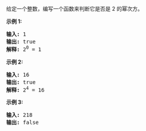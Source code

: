 <html>
 <body>
  <p>
   给定一个整数，编写一个函数来判断它是否是 2 的幂次方。
  </p>
  <p>
   <strong>
    示例 1:
   </strong>
  </p>
  <pre><strong>输入:</strong> 1
<strong>输出:</strong> true
<strong>解释: </strong>2<sup>0</sup> = 1</pre>
  <p>
   <strong>
    示例 2:
   </strong>
  </p>
  <pre><strong>输入:</strong> 16
<strong>输出:</strong> true
<strong>解释: </strong>2<sup>4</sup> = 16</pre>
  <p>
   <strong>
    示例 3:
   </strong>
  </p>
  <pre><strong>输入:</strong> 218
<strong>输出:</strong> false</pre>
 </body>
</html>